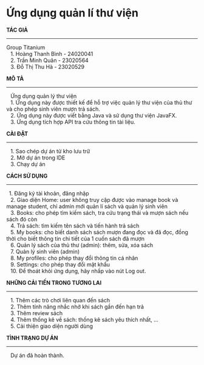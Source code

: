 # Ứng dụng quản lí thư viện
**TÁC GIẢ**
<br> <hr> Group Titanium
<br> &ensp;  1. Hoàng Thanh Bình - 24020041
<br> &ensp;  2. Trần Minh Quân - 23020564
<br> &ensp; 3. Đỗ Thị Thu Hà - 23020529

**MÔ TẢ**
<br><hr> &ensp; Ứng dụng quản lý thư viện
<br> &ensp; 1. Ứng dụng này được thiết kế để hỗ trợ việc quản lý thư viện của thủ thư và cho phép sinh viên mượn trả sách.
<br> &ensp; 2. Ứng dụng này được viết bằng Java và sử dụng thư viện JavaFX.
<br> &ensp; 3. Ứng dụng tích hợp API tra cứu thông tin tài liệu.

**CÀI ĐẶT**
<br><hr> &ensp; 1. Sao chép dự án từ kho lưu trữ
<br> &ensp; 2. Mở dự án trong IDE
<br> &ensp; 3. Chạy dự án

**CÁCH SỬ DỤNG**
<br><hr> &ensp;1. Đăng ký tài khoản, đăng nhập
<br> &ensp; 2. Giao diện Home: user không truy cập được vào manage book và manage student, chỉ admin mới quản lí sách và quản lý sinh viên
<br> &ensp; 3. Books: cho phép tìm kiếm sách, tra cứu trạng thái và mượn sách nếu sách đó còn 
<br> &ensp; 4. Trả sách: tìm kiếm tên sách và tiến hành trả sách
<br> &ensp; 5. My books: cho biết danh sách sách mượn đang đọc và đã đọc, đồng thời cho biết thông tin chi tiết của 1 cuốn sách đã mượn
<br> &ensp; 6. Quản lý sách của thủ thư (admin): thêm, sửa, xóa sách
<br> &ensp; 7. Quản lý sinh viên (admin)
<br> &ensp; 8. My profiles: cho phép thay đổi thông tin cá nhân
<br> &ensp; 9. Settings: cho phép thay đổi mật khẩu
<br> &ensp; 10. Để thoát khỏi ứng dụng, hãy nhấp vào nút Log out.

**NHỮNG CẢI TIẾN TRONG TƯƠNG LAI**
<br> <hr> &ensp; 1. Thêm các trò chơi liên quan đến sách
<br> &ensp; 2. Thêm tính năng nhắc nhở khi sách gần đến hạn trả
<br> &ensp; 3. Thêm review sách
<br> &ensp; 4. Thêm thống kê về sách: thống kê sách yêu thích nhất, …
<br> &ensp; 5. Cải thiện giao diện người dùng

**TÌNH TRẠNG DỰ ÁN**
<br><hr> &ensp; Dự án đã hoàn thành.
